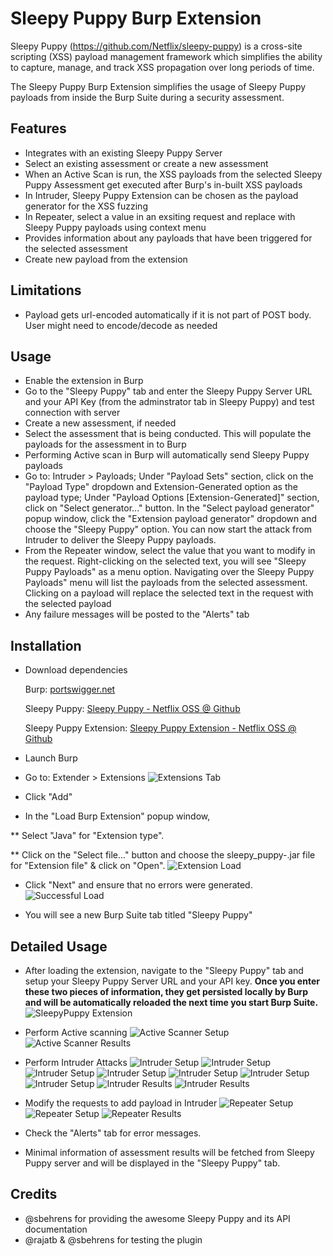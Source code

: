 Sleepy Puppy Burp Extension
===========================

Sleepy Puppy (https://github.com/Netflix/sleepy-puppy) is a cross-site scripting (XSS) payload management framework which simplifies the ability to capture, manage, and track XSS propagation over long periods of time. 

The Sleepy Puppy Burp Extension simplifies the usage of Sleepy Puppy payloads from inside the Burp Suite during a security assessment.


## Features
* Integrates with an existing Sleepy Puppy Server
* Select an existing assessment or create a new assessment
* When an Active Scan is run, the XSS payloads from the selected Sleepy Puppy Assessment get executed after Burp's in-built XSS payloads
* In Intruder, Sleepy Puppy Extension can be chosen as the payload generator for the XSS fuzzing
* In Repeater, select a value in an exsiting request and replace with Sleepy Puppy payloads using context menu
* Provides information about any payloads that have been triggered for the selected assessment 
* Create new payload from the extension

## Limitations
* Payload gets url-encoded automatically if it is not part of POST body. User might need to encode/decode as needed

## Usage
* Enable the extension in Burp
* Go to the "Sleepy Puppy" tab and enter the Sleepy Puppy Server URL and your API Key (from the adminstrator tab in Sleepy Puppy) and test connection with server
* Create a new assessment, if needed
* Select the assessment that is being conducted. This will populate the payloads for the assessment in to Burp
* Performing Active scan in Burp will automatically send Sleepy Puppy payloads
* Go to: Intruder > Payloads; Under "Payload Sets" section, click on the "Payload Type" dropdown and Extension-Generated option as the payload type; Under "Payload Options [Extension-Generated]" section, click on "Select generator..." button. In the "Select payload generator" popup window, click the "Extension payload generator" dropdown and choose the "Sleepy Puppy" option. You can now start the attack from Intruder to deliver the Sleepy Puppy payloads.
* From the Repeater window, select the value that you want to modify in the request. Right-clicking on the selected text, you will see "Sleepy Puppy Payloads" as a menu option. Navigating over the Sleepy Puppy Payloads" menu will list the payloads from the selected assessment. Clicking on a payload will replace the selected text in the request with the selected payload
* Any failure messages will be posted to the "Alerts" tab

## Installation

* Download dependencies

  Burp: [portswigger.net](https://portswigger.net/burp/download.html)

  Sleepy Puppy: [Sleepy Puppy - Netflix OSS @ Github](https://github.com/Netflix/sleepy-puppy)

  Sleepy Puppy Extension: [Sleepy Puppy Extension - Netflix OSS @ Github](https://github.com/Netflix/sleepy-puppy/raw/master/burp-extension)
  

* Launch Burp

* Go to: Extender > Extensions
![Extensions Tab](https://github.com/Netflix/sleepy-puppy/raw/master/burp-extension/images/burp_extensions_tab.png)

* Click "Add"

* In the "Load Burp Extension" popup window,

** Select "Java" for "Extension type".

** Click on the "Select file..." button and choose the sleepy_puppy-<version>.jar file for "Extension file" & click on "Open".
![Extension Load](https://github.com/Netflix/sleepy-puppy/raw/master/burp-extension/images/add_extension.png)

* Click "Next" and ensure that no errors were generated.
![Successful Load](https://github.com/Netflix/sleepy-puppy/raw/master/burp-extension/images/extension_loaded_without_errors.png)

* You will see a new Burp Suite tab titled "Sleepy Puppy"
 
## Detailed Usage

* After loading the extension, navigate to the "Sleepy Puppy" tab and setup your Sleepy Puppy Server URL and your API key. **Once you enter these two pieces of information, they get persisted locally by Burp and will be automatically reloaded the next time you start Burp Suite.**
![SleepyPuppy Extension](https://github.com/Netflix/sleepy-puppy/raw/master/burp-extension/images/sleepypuppy_extension.png)

* Perform Active scanning
![Active Scanner Setup](https://github.com/Netflix/sleepy-puppy/raw/master/burp-extension/images/scanner_uses_burp_payloads_followed_by_sleepypuppy_payloads.png)
![Active Scanner Results](https://github.com/Netflix/sleepy-puppy/raw/master/burp-extension/images/scanner_found_issues.png)

* Perform Intruder Attacks
![Intruder Setup](https://github.com/Netflix/sleepy-puppy/raw/master/burp-extension/images/intruder_attack_config_1.png)
![Intruder Setup](https://github.com/Netflix/sleepy-puppy/raw/master/burp-extension/images/intruder_attack_config_2.png)
![Intruder Setup](https://github.com/Netflix/sleepy-puppy/raw/master/burp-extension/images/intruder_attack_config_3.png)
![Intruder Setup](https://github.com/Netflix/sleepy-puppy/raw/master/burp-extension/images/intruder_attack_config_4.png)
![Intruder Setup](https://github.com/Netflix/sleepy-puppy/raw/master/burp-extension/images/intruder_attack_config_5.png)
![Intruder Setup](https://github.com/Netflix/sleepy-puppy/raw/master/burp-extension/images/intruder_attack_config_6.png)
![Intruder Setup](https://github.com/Netflix/sleepy-puppy/raw/master/burp-extension/images/intruder_attack_config_7.png)
![Intruder Results](https://github.com/Netflix/sleepy-puppy/raw/master/burp-extension/images/intruder_using_sleepypuppy_payloads.png)
![Intruder Results](https://github.com/Netflix/sleepy-puppy/raw/master/burp-extension/images/intruder_attacks_completed.png)

* Modify the requests to add payload in Intruder
![Repeater Setup](https://github.com/Netflix/sleepy-puppy/raw/master/burp-extension/images/repeater_request_value_to_be_replaced_with_sleepypuppy_payload.png)
![Repeater Setup](https://github.com/Netflix/sleepy-puppy/raw/master/burp-extension/images/repeater_request_value_replaced_with_sleepypuppy_payload.png)
![Repeater Results](https://github.com/Netflix/sleepy-puppy/raw/master/burp-extension/images/repeater_sent_request_with_sleepypuppy_payload.png)

* Check the "Alerts" tab for error messages.

* Minimal information of assessment results will be fetched from Sleepy Puppy server and will be displayed in the "Sleepy Puppy" tab.

## Credits

 - @sbehrens for providing the awesome Sleepy Puppy and its API documentation
 - @rajatb & @sbehrens for testing the plugin

